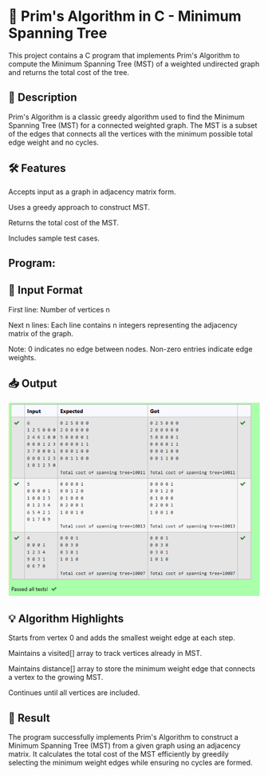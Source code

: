 # 📘 Prim's Algorithm in C - Minimum Spanning Tree
This project contains a C program that implements Prim's Algorithm to compute the Minimum Spanning Tree (MST) of a weighted undirected graph and returns the total cost of the tree.

## 📌 Description
Prim's Algorithm is a classic greedy algorithm used to find the Minimum Spanning Tree (MST) for a connected weighted graph. The MST is a subset of the edges that connects all the vertices with the minimum possible total edge weight and no cycles.

## 🛠️ Features
Accepts input as a graph in adjacency matrix form.

Uses a greedy approach to construct MST.

Returns the total cost of the MST.

Includes sample test cases.
## Program: 
## 🔢 Input Format
First line: Number of vertices n

Next n lines: Each line contains n integers representing the adjacency matrix of the graph.

Note:
0 indicates no edge between nodes.
Non-zero entries indicate edge weights.


## 📥  Output
![alt text](image-1.png)
## 💡 Algorithm Highlights
Starts from vertex 0 and adds the smallest weight edge at each step.

Maintains a visited[] array to track vertices already in MST.

Maintains distance[] array to store the minimum weight edge that connects a vertex to the growing MST.

Continues until all vertices are included.

## 🧾 Result 
The program successfully implements Prim's Algorithm to construct a Minimum Spanning Tree (MST) from a given graph using an adjacency matrix. It calculates the total cost of the MST efficiently by greedily selecting the minimum weight edges while ensuring no cycles are formed.